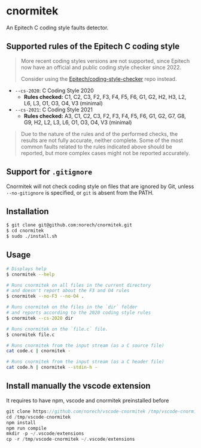 # cnormitek

An Epitech C coding style faults detector.

## Supported rules of the Epitech C coding style

> More recent coding styles versions are not supported, since Epitech now have an official and public coding style checker since 2022.
>
> Consider using the [Epitech/coding-style-checker](https://github.com/Epitech/coding-style-checker) repo instead.

- `--cs-2020`: C Coding Style 2020
  - **Rules checked:** C1, C2, C3, F2, F3, F4, F5, F6, G1, G2, H2, H3, L2, L6, L3, O1, O3, O4, V3 (minimal)
- `--cs-2021`: C Coding Style 2021
  - **Rules checked:** A3, C1, C2, C3, F2, F3, F4, F5, F6, G1, G2, G7, G8, G9, H2, L2, L3, L6, O1, O3, O4, V3 (minimal)

> Due to the nature of the rules and of the performed checks, the results are
> not fully accurate, neither complete. Some of the most common faults
> related to the rules indicated above should be reported, but more complex
> cases might not be reported accurately.

## Support for `.gitignore`

Cnormitek will not check coding style on files that are ignored by Git,
unless `--no-gitignore` is specified, or `git` is absent from the PATH.

## Installation

```bash
$ git clone git@github.com:norech/cnormitek.git
$ cd cnormitek
$ sudo ./install.sh
```

## Usage

```bash
# Displays help
$ cnormitek --help

# Runs cnormitek on all files in the current directory
# and doesn't report about the F3 and O4 rules
$ cnormitek --no-F3 --no-O4 .

# Runs cnormitek on the files in the `dir` folder
# and reports according to the 2020 coding style rules
$ cnormitek --cs-2020 dir

# Runs cnormitek on the `file.c` file.
$ cnormitek file.c

# Runs cnormitek from the input stream (as a C source file)
cat code.c | cnormitek -

# Runs cnormitek from the input stream (as a C header file)
cat code.h | cnormitek --stdin-h -
```

## Install manually the vscode extension

It requires to have npm, vscode and cnormitek preinstalled before

```c
git clone https://github.com/norech/vscode-cnormitek /tmp/vscode-cnormitek
cd /tmp/vscode-cnormitek
npm install
npm run compile
mkdir -p ~/.vscode/extensions
cp -r /tmp/vscode-cnormitek ~/.vscode/extensions
```
